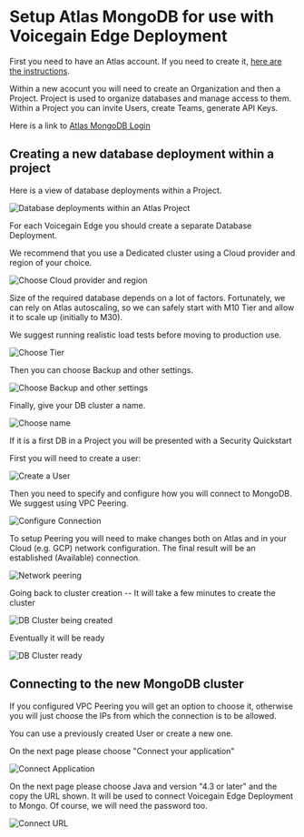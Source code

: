 # Setup Atlas MongoDB for use with Voicegain Edge Deployment

First you need to have an Atlas account. If you need to create it, [here are the instructions](https://www.mongodb.com/docs/atlas/tutorial/create-atlas-account/).

Within a new acocunt you will need to create an Organization and then a Project. Project is  used to organize databases and manage access to them. Within a Project you can invite Users, create Teams, generate API Keys.

Here is a link to [Atlas MongoDB Login](https://account.mongodb.com/account/login)

## Creating a new database deployment within a project

Here is a view of database deployments within a Project.

![Database deployments within an Atlas Project](./databases-within-atlas-project.png)

For each Voicegain Edge you should create a separate Database Deployment.

We recommend that you use a Dedicated cluster using a Cloud provider and region of your choice.

![Choose Cloud provider and region](./atlas-provider-and-region.png)

Size of the required database depends on a lot of factors. Fortunately, we can rely on Atlas autoscaling, so we can safely start with M10 Tier and allow it to scale up (initially to M30).

We suggest running realistic load tests before moving to production use.

![Choose Tier](./atlas-tier.png)

Then you can choose Backup and other settings.

![Choose Backup and other settings](./atlas-backup.png)

Finally, give your DB cluster a name.

![Choose name](./atlas-name.png)

If it is a first DB in a Project you will be presented with a Security Quickstart

First you will need to create a user:

![Create a User](./atlas-quickstart-user.png)

Then you need to specify and configure how you will connect to MongoDB.
We suggest using VPC Peering.

![Configure Connection](./atlas-connect-from.png)

To setup Peering you will need to make changes both on Atlas and in your Cloud (e.g. GCP) network configuration. The final result will be an established (Available) connection.

![Network peering](./atlas-peering.png)

Going back to cluster creation -- It will take a few minutes to create the cluster

![DB Cluster being created](./atlas-being-created.png)

Eventually it will be ready

![DB Cluster ready](./atlas-ready.png)

## Connecting to the new MongoDB cluster

If you configured VPC Peering you will get an option to choose it, otherwise you will just choose the IPs from which the connection is to be allowed.

You can use a previously created User or create a new one.

On the next page please choose "Connect your application"

![Connect Application](./atlas-connect-application.png)

On the next page please choose Java and version "4.3 or later" and the copy the URL shown. It will be used to connect Voicegain Edge Deployment to Mongo. Of course, we will need the password too.

![Connect URL](./atlas-connect-url.png)


